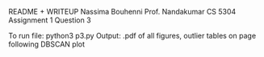 README + WRITEUP
Nassima Bouhenni
Prof. Nandakumar
CS 5304
Assignment 1 Question 3

To run file: python3 p3.py
Output: .pdf of all figures, outlier tables on page following DBSCAN plot
